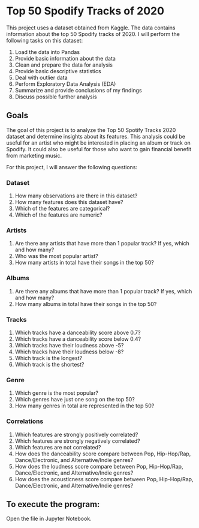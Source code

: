 # Top 50 Spodify Tracks of 2020
This project uses a dataset obtained from Kaggle. The data contains information about the top 50 Spodify tracks of 2020. I will perform the following tasks on this dataset:

1. Load the data into Pandas
2. Provide basic information about the data
3. Clean and prepare the data for analysis
4. Provide basic descriptive statistics
5. Deal with outlier data
6. Perform Exploratory Data Analysis (EDA)
7. Summarize and provide conclusions of my findings
8. Discuss possible further analysis


## Goals
The goal of this project is to analyze the Top 50 Spotify Tracks 2020 dataset and determine insights about its features. This analysis could be useful for an artist who might be interested in placing an album or track on Spodify. It could also be useful for those who want to gain financial benefit from marketing music.

For this project, I will answer the following questions:

### Dataset
1. How many observations are there in this dataset?
2. How many features does this dataset have?
3. Which of the features are categorical?
4. Which of the features are numeric?

### Artists
1. Are there any artists that have more than 1 popular track? If yes, which and how many?
2. Who was the most popular artist?
3. How many artists in total have their songs in the top 50?

### Albums
1. Are there any albums that have more than 1 popular track? If yes, which and how many?
2. How many albums in total have their songs in the top 50?

### Tracks
1. Which tracks have a danceability score above 0.7?
2. Which tracks have a danceability score below 0.4?
3. Which tracks have their loudness above -5?
4. Which tracks have their loudness below -8?
5. Which track is the longest?
6. Which track is the shortest?

### Genre
1. Which genre is the most popular?
2. Which genres have just one song on the top 50?
3. How many genres in total are represented in the top 50?

### Correlations
1. Which features are strongly positively correlated?
2. Which features are strongly negatively correlated?
3. Which features are not correlated?
4. How does the danceability score compare between Pop, Hip-Hop/Rap, Dance/Electronic, and Alternative/Indie genres?
5. How does the loudness score compare between Pop, Hip-Hop/Rap, Dance/Electronic, and Alternative/Indie genres?
6. How does the acousticness score compare between Pop, Hip-Hop/Rap, Dance/Electronic, and Alternative/Indie genres?


## To execute the program:
Open the file in Jupyter Notebook.
